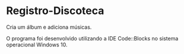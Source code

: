 # Registro-Discoteca
Cria um álbum e adiciona músicas.

O programa foi desenvolvido utilizando a IDE Code::Blocks no sistema operacional Windows 10.
